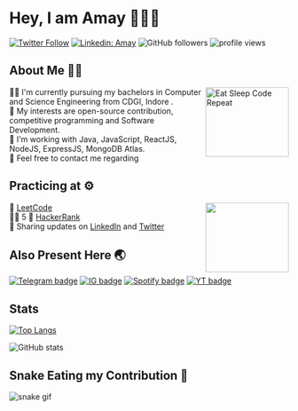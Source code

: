 # Hey, I am Amay 👋👨‍💻
[![Twitter Follow](https://img.shields.io/twitter/follow/BrajBliss?label=Follow)](https://twitter.com/intent/follow?screen_name=BrajBliss)
[![Linkedin: Amay](https://img.shields.io/badge/-Amay-blue?style=flat-square&logo=Linkedin&logoColor=white&link=https://www.linkedin.com/in/brajbliss/)](https://www.linkedin.com/in/tanyarajhans/)
![GitHub followers](https://img.shields.io/github/followers/vrindavan?label=Follow&style=social)
<img alt = "profile views" src="https://komarev.com/ghpvc/?username=vrindavan&color=brightgreen">  

## About Me 🙋‍♂️
<img alt="Eat Sleep Code Repeat" src="https://c.tenor.com/_DOBjnGspYAAAAAC/code-coding.gif" align="right" width="150" height="125"/>
👨‍🎓 I'm currently pursuing my bachelors in Computer and Science Engineering from CDGI, Indore . <br>
🤯 My interests are open-source contribution, competitive programming and Software Development. <br>
🌱 I'm working with Java, JavaScript, ReactJS, NodeJS, ExpressJS, MongoDB Atlas. <br>
📧 Feel free to contact me regarding 

## Practicing at ⚙️
<a href="https://www.linkedin.com/in/brajbliss/"><img src="https://c.tenor.com/JHQi03Q3pLAAAAAC/jim-carrey-bruce-almighty.gif?raw=true" align="right" width="150" height="125"></a>
🤧 [LeetCode](https://leetcode.com/BrajBliss/)<br>
😮‍💨 5 🌟 [HackerRank](https://www.hackerrank.com/BrajBliss)<br>
🤗 Sharing updates on [LinkedIn](https://linkedin.com/in/brajbliss) and [Twitter](https://twitter.com/BrajBliss)


## Also Present Here 🌏
[![Telegram badge](https://img.shields.io/badge/Telegram-2CA5E0?style=for-the-badge&logo=telegram&logoColor=white)](https://telegram.me/BrajBliss)
[![IG badge](https://img.shields.io/badge/Instagram-E4405F?style=for-the-badge&logo=instagram&logoColor=white)](https://instagram.com/BrajBlisss)
[![Spotify badge](https://img.shields.io/badge/Spotify-1ED760?&style=for-the-badge&logo=spotify&logoColor=white)](https://open.spotify.com/user/55m1lujjgt8airyq3b4kexcva)
[![YT badge](https://img.shields.io/badge/YouTube-FF0000?style=for-the-badge&logo=youtube&logoColor=white)](https://www.youtube.com/amayy)

## Stats

[![Top Langs](https://github-readme-stats.vercel.app/api/top-langs/?username=vrindavan&layout=compact)](https://github.com/vrindavan/github-readme-stats)

![GitHub stats](https://github-readme-stats.vercel.app/api?username=vrindavan&theme=aura&show_icons=true&include_all_commits=true)

## Snake Eating my Contribution 🐍

![snake gif](https://github.com/vrindavan/vrindavan/blob/output/github-contribution-grid-snake.svg)
